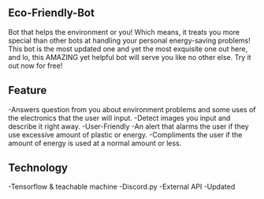## Eco-Friendly-Bot
Bot that helps the environment or you! Which means, it treats you more special than other bots at handling your personal energy-saving problems!
This bot is the most updated one and yet the most exquisite one out here, and lo, this AMAZING yet helpful bot will serve you like no other else. Try it out now for free!

## Feature 
-Answers question from you about environment problems and some uses of the electronics that the user will input.
-Detect images you input and describe it right away.
-User-Friendly
-An alert that alarms the user if they use excessive amount of plastic or energy.
-Compliments the user if the amount of energy is used at a normal amount or less.

## Technology
-Tensorflow & teachable machine
-Discord.py
-External API
-Updated

